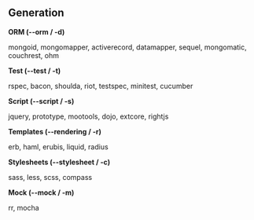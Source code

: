 ## Generation

**ORM (--orm / -d)**

mongoid, mongomapper, activerecord, datamapper, sequel, mongomatic, couchrest, ohm

**Test (--test / -t)**

rspec, bacon, shoulda, riot, testspec, minitest, cucumber

**Script (--script / -s)**

jquery, prototype, mootools, dojo, extcore, rightjs

**Templates (--rendering / -r)**

erb, haml, erubis, liquid, radius

**Stylesheets (--stylesheet / -c)**

sass, less, scss, compass

**Mock (--mock / -m)**

rr, mocha
